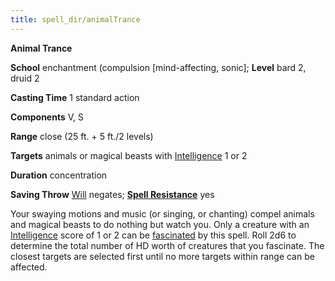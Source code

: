 ```yaml
---
title: spell_dir/animalTrance
---
```

 **Animal Trance**

**School** enchantment (compulsion [mind-affecting, sonic]; **Level** bard 2, druid 2

**Casting Time** 1 standard action

**Components** V, S

**Range** close (25 ft. + 5 ft./2 levels)

**Targets** animals or magical beasts with [Intelligence](../gettingStarted#_intelligence) 1 or 2

**Duration** concentration

**Saving Throw** [Will](../combat#_will) negates; **[Spell Resistance](../glossary#_spell-resistance)** yes

Your swaying motions and music (or singing, or chanting) compel animals and magical beasts to do nothing but watch you. Only a creature with an [Intelligence](../gettingStarted#_intelligence) score of 1 or 2 can be [fascinated](../glossary#_fascinated) by this spell. Roll 2d6 to determine the total number of HD worth of creatures that you fascinate. The closest targets are selected first until no more targets within range can be affected.

